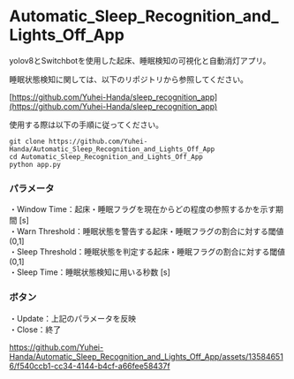 # Automatic_Sleep_Recognition_and_Lights_Off_App

yolov8とSwitchbotを使用した起床、睡眠検知の可視化と自動消灯アプリ。

睡眠状態検知に関しては、以下のリポジトリから参照してください。  

[https://github.com/Yuhei-Handa/sleep_recognition_app](https://github.com/Yuhei-Handa/sleep_recognition_app)

使用する際は以下の手順に従ってください。

```
git clone https://github.com/Yuhei-Handa/Automatic_Sleep_Recognition_and_Lights_Off_App
cd Automatic_Sleep_Recognition_and_Lights_Off_App
python app.py
```

### パラメータ
・Window Time：起床・睡眠フラグを現在からどの程度の参照するかを示す期間 [s]  
・Warn Threshold：睡眠状態を警告する起床・睡眠フラグの割合に対する閾値 (0,1]  
・Sleep Threshold：睡眠状態を判定する起床・睡眠フラグの割合に対する閾値 (0,1]  
・Sleep Time：睡眠状態検知に用いる秒数 [s]

### ボタン
・Update：上記のパラメータを反映  
・Close：終了  

https://github.com/Yuhei-Handa/Automatic_Sleep_Recognition_and_Lights_Off_App/assets/135846516/f540ccb1-cc34-4144-b4cf-a66fee58437f



